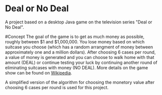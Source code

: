 # Deal or No Deal
A project based on a desktop Java game on the television series "Deal or No Deal".

#Concept
The goal of the game is to get as much money as possible,  roughly between $1 and $1,000,000. You lose money based on which suitcase you choose (which has a random arrangment of money between approximately one and a million dollars). After choosing 6 cases per round, a value of money is generated and you can choose to walk home with that amount (DEAL)  or continue testing your luck by continuing another round of eliminating suitcases with money (NO DEAL). More details on the game show can be found on <a href="http://en.wikipedia.org/wiki/Deal_or_No_Deal">Wikipedia</a>.

A simplified version of the algorithm for choosing the monetory value after choosing 6 cases per round is used for this project.
